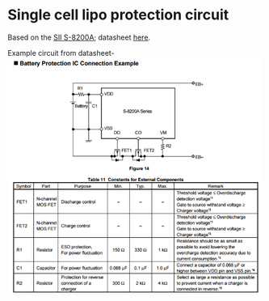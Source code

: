 # Single cell lipo protection circuit
Based on the [SII S-8200A](http://www.sii-ic.com/en/semicon/datasheets/power-management-ic/lithium-ion-battery-protection-ic/s-8200a/); datasheet [here](http://datasheet.sii-ic.com/en/battery_protection/S8200A_E.pdf).

Example circuit from datasheet-
![example circuit](https://raw.githubusercontent.com/noahp/lipo-protection/master/example_circuit.png)
